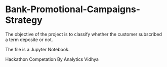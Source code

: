 # Bank-Promotional-Campaigns-Strategy
The objective of the project is to classify whether the customer subscribed a term deposite or not.

The file is a Jupyter Notebook.

Hackathon Competation By Analytics Vidhya
